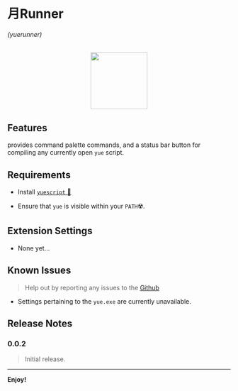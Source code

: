 # 月Runner
###### (yuerunner)

<center><img src="logo.ico" width=128 height=128></center>

## Features

provides command palette commands, and a status bar button
for compiling any currently open `yue` script.

## Requirements

* Install [`yuescript` 🔗](https://yuescript.org/)

* Ensure that `yue` is visible within your `PATH`☢️.

## Extension Settings

* None yet...

## Known Issues

> Help out by reporting any issues to the [Github](https://github.com/MTadder/YueRunner)

* Settings pertaining to the `yue.exe` are currently unavailable.

## Release Notes

### 0.0.2

>Initial release.

---

**Enjoy!**
